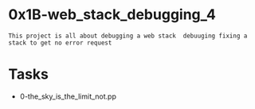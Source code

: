 # 0x1B-web_stack_debugging_4
    This project is all about debugging a web stack  debuuging fixing a stack to get no error request

# Tasks
+ 0-the_sky_is_the_limit_not.pp
